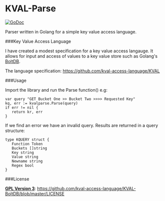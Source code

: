 # KVAL-Parse

[![GoDoc](https://godoc.org/github.com/kval-access-language/kval-parse?status.svg)](https://godoc.org/github.com/kval-access-language/kval-parse)

Parser written in Golang for a simple key value access language. 

###Key Value Access Language

I have created a modest specification for a key value access langauge. 
It allows for input and access of values to a key value store such as Golang's
[BoltDB](https://github.com/boltdb/). 

The language specification: https://github.com/kval-access-language/KVAL 

###Usage

Import the library and run the Parse function() e.g: 

    var query "GET Bucket One >> Bucket Two >>>> Requested Key"
    kq, err := kvalparse.Parse(query)
    if err != nil {
       return kr, err
    }

If we find an error we have an invalid query. Results are returned in a query
structure:

    type KQUERY struct { 
       Function Token
       Buckets []string  
       Key string
       Value string
       Newname string
       Regex bool
    }

###License

**[GPL Version 3](http://choosealicense.com/licenses/gpl-3.0/)**: https://github.com/kval-access-language/KVAL-BoltDB/blob/master/LICENSE
